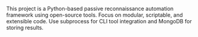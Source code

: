 <!-- Use this file to provide workspace-specific custom instructions to Copilot. For more details, visit https://code.visualstudio.com/docs/copilot/copilot-customization#_use-a-githubcopilotinstructionsmd-file -->

This project is a Python-based passive reconnaissance automation framework using open-source tools. Focus on modular, scriptable, and extensible code. Use subprocess for CLI tool integration and MongoDB for storing results.
